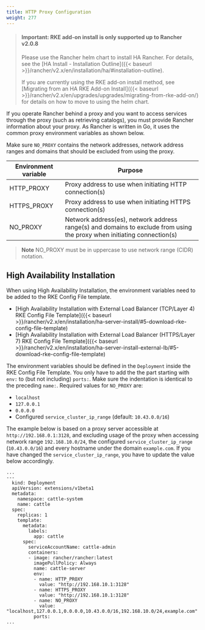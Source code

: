 ```yaml
---
title: HTTP Proxy Configuration
weight: 277
---
```


> #### **Important: RKE add-on install is only supported up to Rancher v2.0.8**
>
>Please use the Rancher helm chart to install HA Rancher. For details, see the [HA Install - Installation Outline]({{< baseurl >}}/rancher/v2.x/en/installation/ha/#installation-outline).
>
>If you are currently using the RKE add-on install method, see [Migrating from an HA RKE Add-on Install]({{< baseurl >}}/rancher/v2.x/en/upgrades/upgrades/migrating-from-rke-add-on/) for details on how to move to using the helm chart.

If you operate Rancher behind a proxy and you want to access services through the proxy (such as retrieving catalogs), you must provide Rancher information about your proxy. As Rancher is written in Go, it uses the common proxy environment variables as shown below.

Make sure `NO_PROXY` contains the network addresses, network address ranges and domains that should be excluded from using the proxy.

Environment variable      | Purpose
--------------------------|---------
HTTP_PROXY                | Proxy address to use when initiating HTTP connection(s)
HTTPS_PROXY               | Proxy address to use when initiating HTTPS connection(s)
NO_PROXY                  | Network address(es), network address range(s) and domains to exclude from using the proxy when initiating connection(s)

> **Note** NO_PROXY must be in uppercase to use network range (CIDR) notation.

## High Availability Installation

When using High Availability Installation, the environment variables need to be added to the RKE Config File template.

* [High Availability Installation with External Load Balancer (TCP/Layer 4) RKE Config File Template]({{< baseurl >}}/rancher/v2.x/en/installation/ha-server-install/#5-download-rke-config-file-template)
* [High Availability Installation with External Load Balancer (HTTPS/Layer 7) RKE Config File Template]({{< baseurl >}}/rancher/v2.x/en/installation/ha-server-install-external-lb/#5-download-rke-config-file-template)

The environment variables should be defined in the `Deployment` inside the RKE Config File Template. You only have to add the the part starting with `env:` to (but not including) `ports:`. Make sure the indentation is identical to the preceding `name:`. Required values for `NO_PROXY` are:

* `localhost`
* `127.0.0.1`
* `0.0.0.0`
* Configured `service_cluster_ip_range` (default: `10.43.0.0/16`)

The example below is based on a proxy server accessible at `http://192.168.0.1:3128`, and excluding usage of the proxy when accessing network range `192.168.10.0/24`, the configured `service_cluster_ip_range` (`10.43.0.0/16`) and every hostname under the domain `example.com`. If you have changed the `service_cluster_ip_range`, you have to update the value below accordingly.

```
...
---
  kind: Deployment
  apiVersion: extensions/v1beta1
  metadata:
    namespace: cattle-system
    name: cattle
  spec:
    replicas: 1
    template:
      metadata:
        labels:
          app: cattle
      spec:
        serviceAccountName: cattle-admin
        containers:
        - image: rancher/rancher:latest
          imagePullPolicy: Always
          name: cattle-server
          env:
          - name: HTTP_PROXY
            value: "http://192.168.10.1:3128"
          - name: HTTPS_PROXY
            value: "http://192.168.10.1:3128"
          - name: NO_PROXY
            value: "localhost,127.0.0.1,0.0.0.0,10.43.0.0/16,192.168.10.0/24,example.com"
          ports:
...
```
